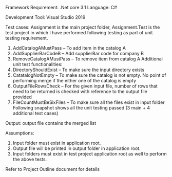 Framework Requirement: .Net core 3.1
Language: C#

Development Tool: Visual Studio 2019

Test cases:
Assignment is the main project folder, Assignment.Test is the test project in which I have performed following testing as part of unit testing requirement. 
1.	AddCatalogAMustPass – To add item in the catalog A
2.	AddSupplierBarCodeB – Add supplierBar code for company B
3.	RemoveCatalogAMustPass – To remove item from catalog A 
Additional unit test functionalities: 
1.	DirectoryShouldExist – To make sure the input directory exists
2.	CatatalogNotEmpty – To make sure the catalog is not empty. No point of performing merge if the either one of the catalog is empty
3.	OutputFileRowsCheck – For the given input file, number of rows that need to be returned is checked with reference to the output file provided
4.	FileCountMustBeSixFiles – To make sure all the files exist in input folder
Following snapshot shows all the unit testing passed (3 main + 4 additional test cases)
 
Output: output file contains the merged list 
 
Assumptions:
1.	Input folder must exist in application root. 
2.	Output file will be printed in output folder in application root. 
3.	Input folders must exist in test project application root as well to perform the above tests. 


Refer to Project Outline document for details
